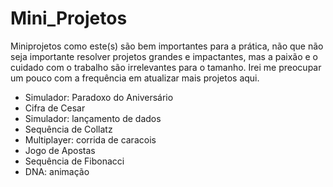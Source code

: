# Mini_Projetos
Miniprojetos como este(s) são bem importantes para a prática, não que não seja importante resolver projetos grandes e impactantes, mas a paixão e o cuidado com o trabalho são irrelevantes para o tamanho. Irei me preocupar um pouco com a frequência em atualizar mais projetos aqui.

- Simulador: Paradoxo do Aniversário
- Cifra de Cesar
- Simulador: lançamento de dados
- Sequência de Collatz
- Multiplayer: corrida de caracois
- Jogo de Apostas
- Sequência de Fibonacci
- DNA: animação
